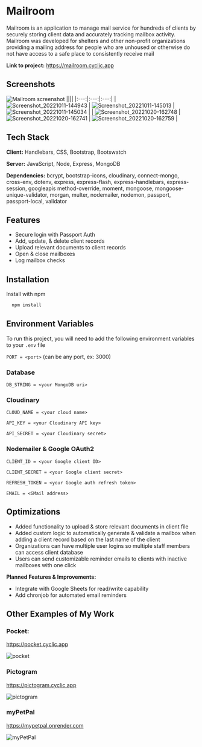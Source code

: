 
# Mailroom

Mailroom is an application to manage mail service for hundreds of clients by securely storing client data and accurately tracking mailbox activity. Mailroom was developed for shelters and other non-profit organizations providing a mailing address for people who are unhoused or otherwise do not have access to a safe place to consistently receive mail

**Link to project:** https://mailroom.cyclic.app

## Screenshots

![Mailroom screenshot](https://user-images.githubusercontent.com/101529105/190074645-af766088-cf3d-4498-a887-2f661b650239.png)
||||
|:---:|:---:|:---:|
| ![Screenshot_20221011-144943](https://user-images.githubusercontent.com/101529105/195205553-1d942ec0-d279-451a-a097-ce53c591e74b.png) | ![Screenshot_20221011-145013](https://user-images.githubusercontent.com/101529105/195205555-c3291027-d111-45fd-aff5-eb47925fe6b4.png) | ![Screenshot_20221011-145034](https://user-images.githubusercontent.com/101529105/195205556-4d9b98c1-4857-4fa7-99f9-f0a897e41f13.png) |
| ![Screenshot_20221020-162748](https://user-images.githubusercontent.com/101529105/197078397-faed9037-5442-46b3-8bab-59392c75e1d8.png) | ![Screenshot_20221020-162741](https://user-images.githubusercontent.com/101529105/197078400-9a4e8884-1705-4b53-97d4-3886226104cf.png) | ![Screenshot_20221020-162759](https://user-images.githubusercontent.com/101529105/197078402-29f9bea9-7200-4e9b-a0ce-c8c7fcb0fd20.png) |

## Tech Stack

**Client:** Handlebars, CSS, Bootstrap, Bootswatch

**Server:** JavaScript, Node, Express, MongoDB

**Dependencies:** bcrypt, bootstrap-icons, cloudinary, connect-mongo, cross-env, dotenv, express, express-flash, express-handlebars, express-session, googleapis method-override, moment, mongoose, mongoose-unique-validator, morgan, multer, nodemailer, nodemon, passport, passport-local, validator

## Features

- Secure login with Passport Auth
- Add, update, & delete client records
- Upload relevant documents to client records
- Open & close mailboxes
- Log mailbox checks

## Installation

Install with npm

```bash
  npm install
```
## Environment Variables

To run this project, you will need to add the following environment variables to your `.env` file

`PORT = <port>` (can be any port, ex: 3000)

### Database

`DB_STRING = <your MongoDB uri>`

### Cloudinary

`CLOUD_NAME = <your cloud name>`

`API_KEY = <your Cloudinary API key>`

`API_SECRET = <your Cloudinary secret>`

### Nodemailer & Google OAuth2

`CLIENT_ID = <your Google client ID>`

`CLIENT_SECRET = <your Google client secret>`

`REFRESH_TOKEN = <your Google auth refresh token>`

`EMAIL = <GMail address>`

## Optimizations

- Added functionality to upload & store relevant documents in client file
- Added custom logic to automatically generate & validate a mailbox when adding a client record based on the last name of the client
- Organizations can have multiple user logins so multiple staff members can access client database
- Users can send customizable reminder emails to clients with inactive mailboxes with one click

**Planned Features & Improvements:**

- Integrate with Google Sheets for read/write capability
- Add chronjob for automated email reminders

## Other Examples of My Work

### Pocket:
https://pocket.cyclic.app

![pocket](https://user-images.githubusercontent.com/101529105/195203986-95c3d4ef-54b7-40cf-bde7-a8708bb7f53a.png)

### Pictogram
https://pictogram.cyclic.app

![pictogram](https://user-images.githubusercontent.com/101529105/195203985-938d761f-2c6a-4bc7-9b08-1b32cc28b610.png)

### myPetPal
https://mypetpal.onrender.com

![myPetPal](https://user-images.githubusercontent.com/101529105/195203978-398ed8da-ccda-4c21-81c0-5975f135af93.png)

